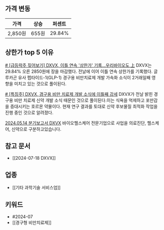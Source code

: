 ## 가격 변동
| 가격     | 상승   | 퍼센트    |
| ------ | ---- | ------ |
| 2,850원 | 655원 | 29.84% |
## 상한가 top 5 이유
[# [급등락주 짚어보기] DXVX, 이틀 연속 '상한가' 기록…우리바이오도 上](https://www.etoday.co.kr/news/view/2382070)
DXVX는 29.84% 오른 2850원에 장을 마감했다. 전날에 이어 이틀 연속 상한가를 기록했다. 글루카곤 유사 펩타이드-1(GLP-1) 경구용 비만치료제 개발 가속화 소식이 2거래일째 영향을 미치고 있는 것으로 풀이된다.

[# [특징주] DXVX, 경구용 비만 치료제 개발 소식에 이틀째 강세](https://www.ekn.kr/web/view.php?key=20240719020059477)
DXVX가 전날 밝힌 경구용 비만 치료제 신약 개발 소식 때문인 것으로 풀이된다.이는 식욕을 억제하고 포만감을 증대시키는 호르몬 약물이다. 현재 연구 결과를 토대로 신약 후보물질 최적화 작업을 진행 중인 것으로 알려졌다.

[2024.05.14 분기보고서 DXVX](https://dart.fss.or.kr/dsaf001/main.do?rcpNo=20240514001096)
바이오헬스케어 전문기업으로 사업을 의료진단, 헬스케어, 신약으로 구분하고있습니다.
## 참고 문서
- [[2024-07-18 DXVX]]
## 업종
- [[기타 과학기술 서비스업]]
## 키워드
- #2024-07
- [[경구형 비만치료제]]